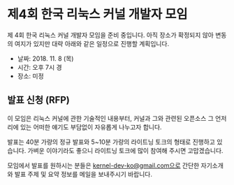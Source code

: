 # 제4회 한국 리눅스 커널 개발자 모임

제 4회 한국 리눅스 커널 개발자 모임을 준비 중입니다.
아직 장소가 확정되지 않아 변동의 여지가 있지만
대략 아래와 같은 일정으로 진행할 계획입니다.

* 날짜: 2018. 11. 8 (목)
* 시간: 오후 7시 경
* 장소: 미정

## 발표 신청 (RFP)
이 모임은 리눅스 커널에 관한 기술적인 내용부터,
커널과 그와 관련된 오픈소스 그 언저리에 있는 어떠한 얘기도
부담없이 자유롭게 나누고자 합니다.

발표는 40분 가량의 정규 발표와 5~10분 가량의 라이트닝 토크의
형태로 진행하고 있습니다. 가벼운 이야기라도 좋으니
라이트닝 토크에 많이 참여해 주시면 고맙겠습니다.

모임에서 발표를 원하시는 분들은 kernel-dev-ko@gmail.com으로
간단한 자기소개와 발표 주제 및 요약 정보를 메일을 보내주시기 바랍니다.

